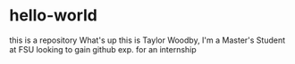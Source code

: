 # hello-world
this is a repository
What's up this is Taylor Woodby, I'm a Master's Student at FSU looking to gain github exp. for an internship
